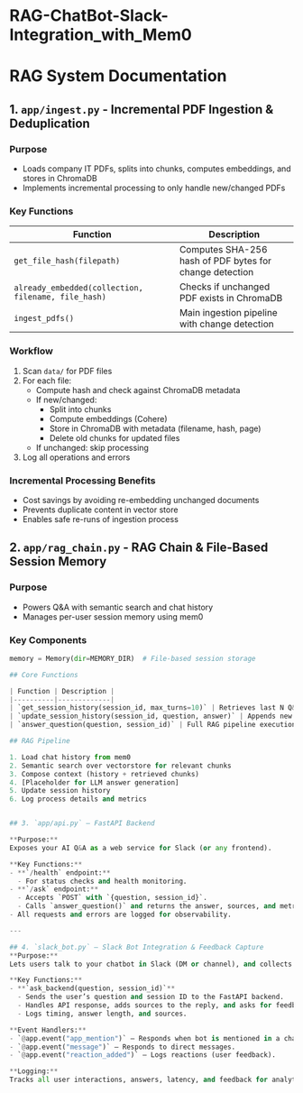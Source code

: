# RAG-ChatBot-Slack-Integration_with_Mem0

# RAG System Documentation

## 1. `app/ingest.py` - Incremental PDF Ingestion & Deduplication

### Purpose
- Loads company IT PDFs, splits into chunks, computes embeddings, and stores in ChromaDB
- Implements incremental processing to only handle new/changed PDFs

### Key Functions
| Function | Description |
|----------|-------------|
| `get_file_hash(filepath)` | Computes SHA-256 hash of PDF bytes for change detection |
| `already_embedded(collection, filename, file_hash)` | Checks if unchanged PDF exists in ChromaDB |
| `ingest_pdfs()` | Main ingestion pipeline with change detection |

### Workflow
1. Scan `data/` for PDF files
2. For each file:
   - Compute hash and check against ChromaDB metadata
   - If new/changed:
     - Split into chunks
     - Compute embeddings (Cohere)
     - Store in ChromaDB with metadata (filename, hash, page)
     - Delete old chunks for updated files
   - If unchanged: skip processing
3. Log all operations and errors

### Incremental Processing Benefits
- Cost savings by avoiding re-embedding unchanged documents
- Prevents duplicate content in vector store
- Enables safe re-runs of ingestion process

## 2. `app/rag_chain.py` - RAG Chain & File-Based Session Memory

### Purpose
- Powers Q&A with semantic search and chat history
- Manages per-user session memory using mem0

### Key Components
```python
memory = Memory(dir=MEMORY_DIR)  # File-based session storage

## Core Functions

| Function | Description |
|----------|-------------|
| `get_session_history(session_id, max_turns=10)` | Retrieves last N Q&A pairs for context |
| `update_session_history(session_id, question, answer)` | Appends new interaction to history |
| `answer_question(question, session_id)` | Full RAG pipeline execution |

## RAG Pipeline

1. Load chat history from mem0
2. Semantic search over vectorstore for relevant chunks
3. Compose context (history + retrieved chunks)
4. [Placeholder for LLM answer generation]
5. Update session history
6. Log process details and metrics


## 3. `app/api.py` — FastAPI Backend  

**Purpose:**  
Exposes your AI Q&A as a web service for Slack (or any frontend).  

**Key Functions:**  
- **`/health` endpoint:**  
  - For status checks and health monitoring.  
- **`/ask` endpoint:**  
  - Accepts `POST` with `{question, session_id}`.  
  - Calls `answer_question()` and returns the answer, sources, and metrics.  
- All requests and errors are logged for observability.  

---

## 4. `slack_bot.py` — Slack Bot Integration & Feedback Capture  
**Purpose:**  
Lets users talk to your chatbot in Slack (DM or channel), and collects user feedback via emoji reactions.  

**Key Functions:**  
- **`ask_backend(question, session_id)`**  
  - Sends the user’s question and session ID to the FastAPI backend.  
  - Handles API response, adds sources to the reply, and asks for feedback (`👍`/`👎`).  
  - Logs timing, answer length, and sources.  

**Event Handlers:**  
- `@app.event("app_mention")` — Responds when bot is mentioned in a channel.  
- `@app.event("message")` — Responds to direct messages.  
- `@app.event("reaction_added")` — Logs reactions (user feedback).  

**Logging:**  
Tracks all user interactions, answers, latency, and feedback for analytics.  
